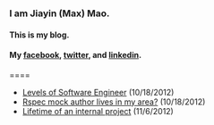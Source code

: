 ### I am Jiayin (Max) Mao. 
#### This is my blog.
#### My [facebook](https://www.facebook.com/max.mao.50), [twitter](https://twitter.com/MaxMao), and [linkedin](http://www.linkedin.com/pub/mao-jiayin/3/402/44).

====

* [Levels of Software Engineer](https://github.com/MaxMao/blog/blob/master/posts/engineer_levels.md) (10/18/2012)
* [Rspec mock author lives in my area?](https://github.com/MaxMao/blog/blob/master/posts/rspec_mock_zip.md) (10/18/2012)
* [Lifetime of an internal project](https://github.com/MaxMao/blog/blob/master/posts/lifetime.md) (11/6/2012)